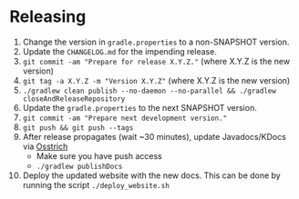 Releasing
=========

 1. Change the version in `gradle.properties` to a non-SNAPSHOT version.
 2. Update the `CHANGELOG.md` for the impending release.
 3. `git commit -am "Prepare for release X.Y.Z."` (where X.Y.Z is the new version)
 4. `git tag -a X.Y.Z -m "Version X.Y.Z"` (where X.Y.Z is the new version)
 5. `./gradlew clean publish --no-daemon --no-parallel && ./gradlew closeAndReleaseRepository`
 6. Update the `gradle.properties` to the next SNAPSHOT version.
 7. `git commit -am "Prepare next development version."`
 8. `git push && git push --tags`
 9. After release propagates (wait ~30 minutes), update Javadocs/KDocs via [Osstrich](https://github.com/square/osstrich)
     - Make sure you have push access
     - `./gradlew publishDocs`
 10. Deploy the updated website with the new docs. This can be done by running the script `./deploy_website.sh`
